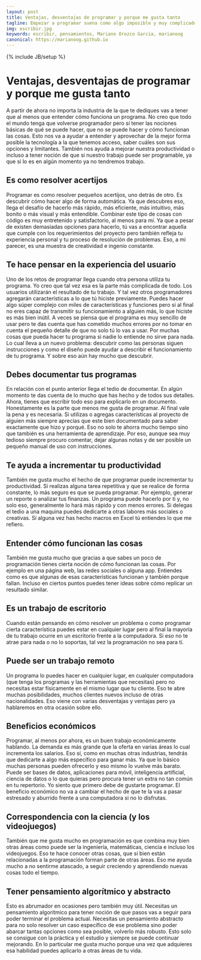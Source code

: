 ```yaml
---
layout: post
title: Ventajas, desventajas de programar y porque me gusta tanto
tagline: Empezar a programar suena como algo imposible y muy complicado si nunca lo has hecho. Sin embargo, en mi opinión, se convertirá en una habilidad básica para trabajar en cualquier industria. Aquí lo bueno y lo malo de ser programador.
img: escribir.jpg
keywords: escribir, pensamientos, Mariano Orozco Garcia, marianoog
canonical: https://marianoog.github.io
---
```

{% include JB/setup %}

# Ventajas, desventajas de programar y porque me gusta tanto

A partir de ahora no importa la industria de la que te dediques vas a tener que al menos que entender cómo funciona un programa. No creo que todo el mundo tenga que volverse programador pero sí tener las nociones básicas de qué se puede hacer, que no se puede hacer y cómo funcionan las cosas. Esto nos va a ayudar a entender y aprovechar de la mejor forma posible la tecnología a la que tenemos acceso, saber cuáles son sus opciones y limitantes. También nos ayuda a mejorar nuestra productividad o incluso a tener noción de que si nuestro trabajo puede ser programable, ya que si lo es en algún momento ya no tendremos trabajo.

## Es como resolver acertijos

Programar es como resolver pequeños acertijos, uno detrás de otro. Es descubrir cómo hacer algo de forma automática. Ya que descubres eso, llega el desafío de hacerlo más rápido, más eficiente, más intuitivo, más bonito o más visual y más entendible. Combinar este tipo de cosas con código es muy entretenido y satisfactorio, al menos para mí. Ya que a pesar de existen demasiadas opciones para hacerlo, tú vas a encontrar aquella que cumple con los requerimientos del proyecto pero también refleja tu experiencia personal y tu proceso de resolución de problemas. Eso, a mi parecer, es una muestra de creatividad e ingenio constante.

## Te hace pensar en la experiencia del usuario

Uno de los retos de programar llega cuando otra persona utiliza tu programa. Yo creo que tal vez esa es la parte más complicada de todo. Los usuarios utilizarán el resultado de tu trabajo. Y tal vez otros programadores agregarán características a lo que tú hiciste previamente. Puedes hacer algo súper complejo con miles de características y funciones pero si al final no eres capaz de transmitir su funcionamiento a alguien más, lo que hiciste es más bien inútil. A veces se piensa que el programa es muy sencillo de usar pero te das cuenta que has cometido muchos errores por no tomar en cuenta el pequeño detalle de que no solo tú lo vas a usar. Por muchas cosas que pueda hacer tu programa si nadie lo entiende no sirve para nada. Lo cual lleva a un nuevo problema: descubrir como las personas siguen instrucciones y como el diseño puede ayudar a describir el funcionamiento de tu programa. Y sobre eso aún hay mucho que descubrir.

## Debes documentar tus programas

En relación con el punto anterior llega el tedio de documentar. En algún momento te das cuenta de lo mucho que has hecho y de todos sus detalles. Ahora, tienes que escribir todo eso para explicarlo en un documento. Honestamente es la parte que menos me gusta de programar. Al final vale la pena y es necesaria. Si utilizas o agregas características al proyecto de alguien más siempre aprecias que este bien documentado para saber exactamente que hizo y porqué. Eso no solo te ahorra mucho tiempo sino que también es una herramienta de aprendizaje. Por eso, aunque sea muy tedioso siempre procuro comentar, dejar algunas notas y de ser posible un pequeño manual de uso con instrucciones.

## Te ayuda a incrementar tu productividad

También me gusta mucho el hecho de que programar puede incrementar tu productividad. Si realizas alguna tarea repetitiva y que se realice de forma constante, lo más seguro es que se pueda programar. Por ejemplo, generar un reporte o analizar tus finanzas. Un programa puede hacerlo por ti y, no solo eso, generalmente lo hará más rápido y con menos errores. Si delegas el tedio a una maquina puedes dedicarte a otras labores más sociales o creativas. Sí alguna vez has hecho macros en Excel tú entiendes lo que me refiero.

## Entender cómo funcionan las cosas

También me gusta mucho que gracias a que sabes un poco de programación tienes cierta noción de cómo funcionan las cosas. Por ejemplo en una página web, las redes sociales o alguna app. Entiendes como es que algunas de esas características funcionan y también porque fallan. Incluso en ciertos puntos puedes tener ideas sobre cómo replicar un resultado similar.

## Es un trabajo de escritorio

Cuando están pensando en cómo resolver un problema o como programar cierta característica puedes estar en cualquier lugar pero al final la mayoría de tu trabajo ocurre en un escritorio frente a la computadora. Si eso no te atrae para nada o no lo soportas, tal vez la programación no sea para tí.

## Puede ser un trabajo remoto

Un programa lo puedes hacer en cualquier lugar, en cualquier computadora (que tenga los programas y las herramientas que necesitas) pero no necesitas estar físicamente en el mismo lugar que tu cliente. Eso te abre muchas posibilidades, muchos clientes nuevos incluso de otras nacionalidades. Eso viene con varias desventajas y ventajas pero ya hablaremos en otra ocasión sobre ello.

## Beneficios económicos

Programar, al menos por ahora, es un buen trabajo económicamente hablando. La demanda es más grande que la oferta en varias áreas lo cual incrementa los salarios. Eso sí, como en muchas otras industrias, tendrás que dedicarte a algo más específico para ganar más. Ya que lo básico muchas personas pueden ofrecerlo y eso mismo lo vuelve más barato. Puede ser bases de datos, aplicaciones para móvil, inteligencia artificial, ciencia de datos o lo que quieras pero procura tener un extra no tan común en tu repertorio. Yo siento que primero debe de gustarte programar. El beneficio económico no va a cambiar el hecho de que te la vas a pasar estresado y aburrido frente a una computadora si no lo disfrutas.

## Correspondencia con la ciencia (y los videojuegos)

También que me gusta mucho en programación es que combina muy bien otras áreas como puede ser la ingeniería, matemáticas, ciencia e  incluso los videojuegos. Eso te hace conocer otras cosas, que si bien están relacionadas a la programación forman parte de otras áreas. Eso me ayuda mucho a no sentirme atascado, a seguir creciendo y aprendiendo nuevas cosas todo el tiempo.

## Tener pensamiento algorítmico y abstracto

Esto es abrumador en ocasiones pero también muy útil. Necesitas un pensamiento algorítmico para tener noción de que pasos vas a seguir para poder terminar el problema actual. Necesitas un pensamiento abstracto para no solo resolver un caso específico de ese problema sino poder abarcar tantas opciones como sea posible, volverlo más robusto. Esto solo se consigue con la práctica y el estudio y siempre se puede continuar mejorando. En lo particular me gusta mucho porque una vez que adquieres esa habilidad puedes aplicarlo a otras áreas de tu vida.
